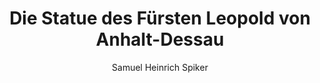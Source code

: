 ---
image: /assets/images/spiker/39a.jpg
author: Samuel Heinrich Spiker
artist: 
engraver: 
title: "Die Statue des Fürsten Leopold von Anhalt-Dessau"
subtitle: 
tags:
  - Statue
layout: post
---